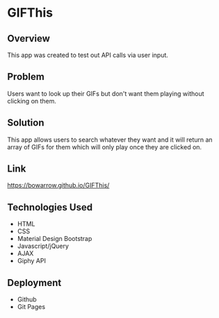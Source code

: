 # GIFThis
## Overview
This app was created to test out API calls via user input.

## Problem
Users want to look up their GIFs but don't want them playing without clicking on them.

## Solution
This app allows users to search whatever they want and it will return an array of GIFs for them which will only play once they are clicked on.

## Link
https://bowarrow.github.io/GIFThis/

## Technologies Used
* HTML
* CSS
* Material Design Bootstrap
* Javascript/jQuery
* AJAX
* Giphy API

## Deployment
* Github
* Git Pages
